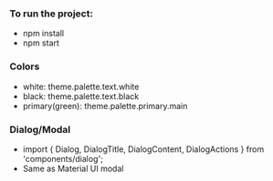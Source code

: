### To run the project:

- npm install
- npm start

### Colors

- white: theme.palette.text.white
- black: theme.palette.text.black
- primary(green): theme.palette.primary.main

### Dialog/Modal

- import { Dialog, DialogTitle, DialogContent, DialogActions } from 'components/dialog';
- Same as Material UI modal
